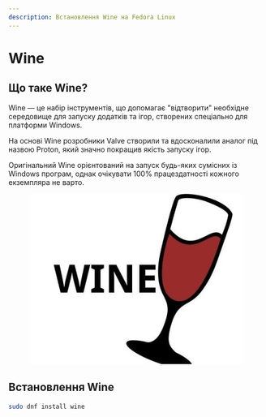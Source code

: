 ```yaml
---
description: Встановлення Wine на Fedora Linux
---
```


# Wine

## **Що таке Wine?**

Wine — це набір інструментів, що допомагає "відтворити" необхідне середовище для запуску додатків та ігор, створених спеціально для платформи Windows.

На основі Wine розробники Valve створили та вдосконалили аналог під назвою Proton, який значно покращив якість запуску ігор.

Оригінальний Wine орієнтований на запуск будь-яких сумісних із Windows програм, однак очікувати 100% працездатності кожного екземпляра не варто.

<figure><img src="../../.gitbook/assets/image (76).png" alt=""><figcaption></figcaption></figure>

## Встановлення Wine

```bash
sudo dnf install wine
```
